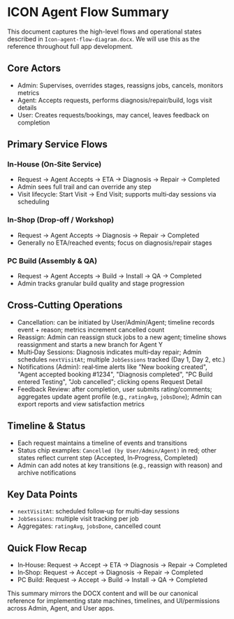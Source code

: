 # ICON Agent Flow Summary

This document captures the high-level flows and operational states described in `Icon-agent-flow-diagram.docx`. We will use this as the reference throughout full app development.

## Core Actors
- Admin: Supervises, overrides stages, reassigns jobs, cancels, monitors metrics
- Agent: Accepts requests, performs diagnosis/repair/build, logs visit details
- User: Creates requests/bookings, may cancel, leaves feedback on completion

## Primary Service Flows

### In‑House (On‑Site Service)
- Request → Agent Accepts → ETA → Diagnosis → Repair → Completed
- Admin sees full trail and can override any step
- Visit lifecycle: Start Visit → End Visit; supports multi‑day sessions via scheduling

### In‑Shop (Drop‑off / Workshop)
- Request → Agent Accepts → Diagnosis → Repair → Completed
- Generally no ETA/reached events; focus on diagnosis/repair stages

### PC Build (Assembly & QA)
- Request → Agent Accepts → Build → Install → QA → Completed
- Admin tracks granular build quality and stage progression

## Cross‑Cutting Operations
- Cancellation: can be initiated by User/Admin/Agent; timeline records event + reason; metrics increment cancelled count
- Reassign: Admin can reassign stuck jobs to a new agent; timeline shows reassignment and starts a new branch for Agent Y
- Multi‑Day Sessions: Diagnosis indicates multi‑day repair; Admin schedules `nextVisitAt`; multiple `JobSessions` tracked (Day 1, Day 2, etc.)
- Notifications (Admin): real‑time alerts like "New booking created", "Agent accepted booking #1234", "Diagnosis completed", "PC Build entered Testing", "Job cancelled"; clicking opens Request Detail
- Feedback Review: after completion, user submits rating/comments; aggregates update agent profile (e.g., `ratingAvg`, `jobsDone`); Admin can export reports and view satisfaction metrics

## Timeline & Status
- Each request maintains a timeline of events and transitions
- Status chip examples: `Cancelled (by User/Admin/Agent)` in red; other states reflect current step (Accepted, In‑Progress, Completed)
- Admin can add notes at key transitions (e.g., reassign with reason) and archive notifications

## Key Data Points
- `nextVisitAt`: scheduled follow‑up for multi‑day sessions
- `JobSessions`: multiple visit tracking per job
- Aggregates: `ratingAvg`, `jobsDone`, cancelled count

## Quick Flow Recap
- In‑House: Request → Accept → ETA → Diagnosis → Repair → Completed
- In‑Shop: Request → Accept → Diagnosis → Repair → Completed
- PC Build: Request → Accept → Build → Install → QA → Completed

This summary mirrors the DOCX content and will be our canonical reference for implementing state machines, timelines, and UI/permissions across Admin, Agent, and User apps.